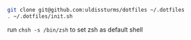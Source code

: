 ```bash
git clone git@github.com:uldissturms/dotfiles ~/.dotfiles
. ~/.dotfiles/init.sh
```

run ```chsh -s /bin/zsh``` to set zsh as default shell

